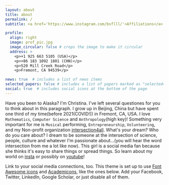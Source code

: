 ```yaml
---
layout: about
title: about
permalink: /
subtitle: <a href='https://www.instagram.com/bsflll/'>Affiliations</a>. Beijing/Fremont. Find your Intersection!

profile:
  align: right
  image: prof_pic.jpg
  image_circular: false # crops the image to make it circular
  address: >
    <p>+1 925 663 5105 (USA)</p>
    <p>+86 183 1092 1801 (CHN)</p>
    <p>520 Mill Creek Road</p>
    <p>Fremont, CA 94539</p> 

news: true  # includes a list of news items
selected_papers: false # includes a list of papers marked as "selected={true}"
social: true  # includes social icons at the bottom of the page
---
```


Have you been to Alaska? I'm Christina. I've left several questiones for you to think about in this paragraph. I grow up in Beijing, China but have spent one third of my time(before 2021(COVID!)) in Fremont, CA, USA. I love `Mathematics`, `Computer Science` and `Anthropology`(high key)! Something very important for me is `Musical` performing, `Entrepreneurship`, `Volunteering`, and my Non-profit organization [intersection4all](https://www.instagram.com/intersection4all/). What's your dream? Who do you care about? I dream to be someone at the intersection of science, people, culture and whatever I'm passionate about...(you will hear the word intersection from me a lot like now). This girl is a social media fan because she thinks it's easy to share things or spread things. So learn about my world on [insta](https://www.instagram.com/bsflll/) or possibly on [youtube](https://www.youtube.com/channel/UCiBODtJg9TkggMlI0O8_Jow)! 


Link to your social media connections, too. This theme is set up to use [Font Awesome icons](http://fortawesome.github.io/Font-Awesome/) and [Academicons](https://jpswalsh.github.io/academicons/), like the ones below. Add your Facebook, Twitter, LinkedIn, Google Scholar, or just disable all of them.
